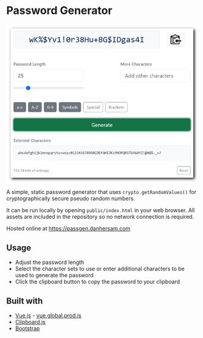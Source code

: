 # Password Generator

![](password-generator.png)

A simple, static password generator that uses `crypto.getRandomValues()` for cryptographically secure pseudo random numbers.

It can be run locally by opening `public/index.html` in your web browser. All assets are included in the repository so no network connection is required.

Hosted online at https://passgen.danhersam.com

## Usage

* Adjust the password length
* Select the character sets to use or enter additional characters to be used to generate the password
* Click the clipboard button to copy the password to your clipboard

## Built with

* [Vue.js](https://github.com/vuejs/core/releases) - [vue.global.prod.js](https://unpkg.com/browse/vue@latest/dist/)
* [Clipboard.js](https://github.com/zenorocha/clipboard.js/releases)
* [Bootstrap](https://getbootstrap.com/)

